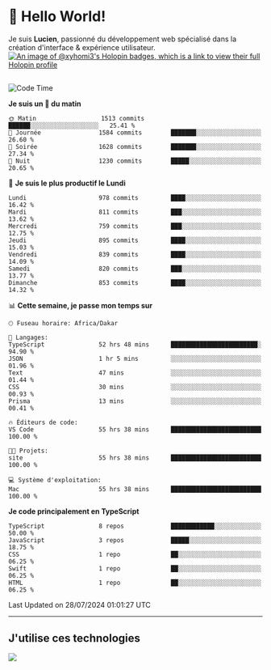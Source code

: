 # 👋 Hello World!

Je suis **Lucien**, passionné du développement web spécialisé dans la création d'interface & expérience utilisateur.
[![An image of @xyhomi3's Holopin badges, which is a link to view their full Holopin profile](https://holopin.me/xyhomi3)](https://holopin.io/@xyhomi3)

##

<!--START_SECTION:waka-->
![Code Time](http://img.shields.io/badge/Code%20Time-1%2C598%20hrs%2034%20mins-blue)

**Je suis un 🐤 du matin** 

```text
🌞 Matin                  1513 commits        ██████░░░░░░░░░░░░░░░░░░░   25.41 % 
🌆 Journée                1584 commits        ███████░░░░░░░░░░░░░░░░░░   26.60 % 
🌃 Soirée                 1628 commits        ███████░░░░░░░░░░░░░░░░░░   27.34 % 
🌙 Nuit                   1230 commits        █████░░░░░░░░░░░░░░░░░░░░   20.65 % 
```
📅 **Je suis le plus productif le Lundi** 

```text
Lundi                    978 commits         ████░░░░░░░░░░░░░░░░░░░░░   16.42 % 
Mardi                    811 commits         ███░░░░░░░░░░░░░░░░░░░░░░   13.62 % 
Mercredi                 759 commits         ███░░░░░░░░░░░░░░░░░░░░░░   12.75 % 
Jeudi                    895 commits         ████░░░░░░░░░░░░░░░░░░░░░   15.03 % 
Vendredi                 839 commits         ████░░░░░░░░░░░░░░░░░░░░░   14.09 % 
Samedi                   820 commits         ███░░░░░░░░░░░░░░░░░░░░░░   13.77 % 
Dimanche                 853 commits         ████░░░░░░░░░░░░░░░░░░░░░   14.32 % 
```


📊 **Cette semaine, je passe mon temps sur** 

```text
🕑︎ Fuseau horaire: Africa/Dakar

💬 Langages: 
TypeScript               52 hrs 48 mins      ████████████████████████░   94.90 % 
JSON                     1 hr 5 mins         ░░░░░░░░░░░░░░░░░░░░░░░░░   01.96 % 
Text                     47 mins             ░░░░░░░░░░░░░░░░░░░░░░░░░   01.44 % 
CSS                      30 mins             ░░░░░░░░░░░░░░░░░░░░░░░░░   00.93 % 
Prisma                   13 mins             ░░░░░░░░░░░░░░░░░░░░░░░░░   00.41 % 

🔥 Éditeurs de code: 
VS Code                  55 hrs 38 mins      █████████████████████████   100.00 % 

🐱‍💻 Projets: 
site                     55 hrs 38 mins      █████████████████████████   100.00 % 

💻 Système d'exploitation: 
Mac                      55 hrs 38 mins      █████████████████████████   100.00 % 
```

**Je code principalement en TypeScript** 

```text
TypeScript               8 repos             ████████████░░░░░░░░░░░░░   50.00 % 
JavaScript               3 repos             █████░░░░░░░░░░░░░░░░░░░░   18.75 % 
CSS                      1 repo              ██░░░░░░░░░░░░░░░░░░░░░░░   06.25 % 
Swift                    1 repo              ██░░░░░░░░░░░░░░░░░░░░░░░   06.25 % 
HTML                     1 repo              ██░░░░░░░░░░░░░░░░░░░░░░░   06.25 % 
```




 Last Updated on 28/07/2024 01:01:27 UTC
<!--END_SECTION:waka-->
---

## J'utilise ces technologies

<p align="left">
  <a href="https://skillicons.dev">
    <img src="https://skillicons.dev/icons?i=ts,js,md,scss,tailwind,react,docker,express,astro,vite,nextjs,vercel,figma,ableton" />
  </a>
</p>

